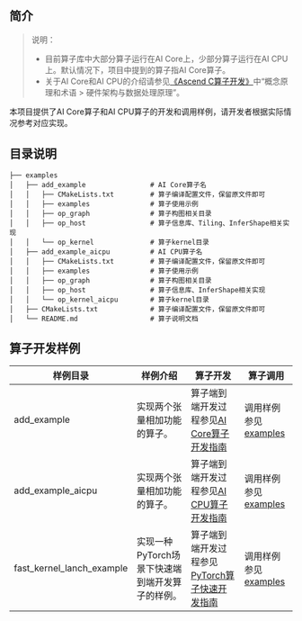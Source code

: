 ## 简介

> 说明：
> - 目前算子库中大部分算子运行在AI Core上，少部分算子运行在AI CPU上。默认情况下，项目中提到的算子指AI Core算子。
> - 关于AI Core和AI CPU的介绍请参见[《Ascend C算子开发》](https://hiascend.com/document/redirect/CannCommunityOpdevAscendC)中“概念原理和术语 > 硬件架构与数据处理原理”。

本项目提供了AI Core算子和AI CPU算子的开发和调用样例，请开发者根据实际情况参考对应实现。

## 目录说明
```
├── examples                       
│   ├── add_example                # AI Core算子名
│   │   ├── CMakeLists.txt         # 算子编译配置文件，保留原文件即可   
│   │   ├── examples               # 算子使用示例
│   │   ├── op_graph               # 算子构图相关目录
│   │   ├── op_host                # 算子信息库、Tiling、InferShape相关实现
│   │   └── op_kernel              # 算子kernel目录
│   ├── add_example_aicpu          # AI CPU算子名
│   │   ├── CMakeLists.txt         # 算子编译配置文件，保留原文件即可   
│   │   ├── examples               # 算子使用示例
│   │   ├── op_graph               # 算子构图相关目录
│   │   ├── op_host                # 算子信息库、InferShape相关实现
│   │   └── op_kernel_aicpu        # 算子kernel目录
│   ├── CMakeLists.txt             # 算子编译配置文件，保留原文件即可
│   └── README.md                  # 算子说明文档

```

## 算子开发样例
|样例目录| 	样例介绍	           |算子开发|算子调用 |
|---|------------------|---|---|
| add_example | 	实现两个张量相加功能的算子。	 | 算子端到端开发过程参见[AI Core算子开发指南](../docs/context/aicore_develop_guide.md) |调用样例参见[examples](./add_example/examples/)|
|add_example_aicpu| 	实现两个张量相加功能的算子。	 |算子端到端开发过程参见[AI CPU算子开发指南](../docs/context/aicpu_develop_guide.md)| 调用样例参见[examples](./add_example_aicpu/examples/) |
|fast_kernel_lanch_example| 	实现一种PyTorch场景下快速端到端开发算子的样例。	 |算子端到端开发过程参见[PyTorch算子快速开发指南](./fast_kernel_lanch_example/README.md)| 调用样例参见[examples](./fast_kernel_lanch_example/) |